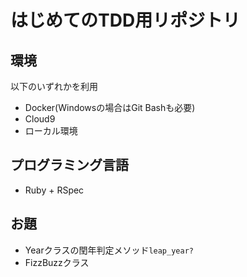 # はじめてのTDD用リポジトリ

## 環境

以下のいずれかを利用

* Docker(Windowsの場合はGit Bashも必要)
* Cloud9
* ローカル環境

## プログラミング言語

* Ruby + RSpec

## お題

* Yearクラスの閏年判定メソッド`leap_year?`
* FizzBuzzクラス
